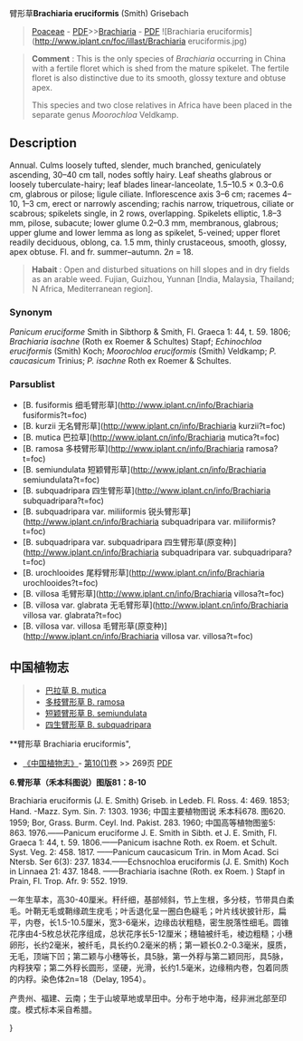 臂形草**Brachiaria eruciformis** (Smith) Grisebach

> [Poaceae](http://www.iplant.cn/info/Poaceae?t=foc) - [PDF](http://www.iplant.cn/foc/pdf/Poaceae.pdf)>>[Brachiaria](http://www.iplant.cn/info/Brachiaria?t=foc) - [PDF](http://www.iplant.cn/foc/pdf/Brachiaria.pdf)
![Brachiaria eruciformis](http://www.iplant.cn/foc/illast/Brachiaria eruciformis.jpg)

> **Comment** : 
> This is the only species of *Brachiaria* occurring in China with a fertile floret which is shed from the mature spikelet. The fertile floret is also distinctive due to its smooth, glossy texture and obtuse apex.
>
> This species and two close relatives in Africa have been placed in the separate genus *Moorochloa* Veldkamp.

## Description

Annual. Culms loosely tufted, slender, much branched, geniculately ascending, 30–40 cm tall, nodes softly hairy. Leaf sheaths glabrous or loosely tuberculate-hairy; leaf blades linear-lanceolate, 1.5–10.5 × 0.3–0.6 cm, glabrous or pilose; ligule ciliate. Inflorescence axis 3–6 cm; racemes 4–10, 1–3 cm, erect or narrowly ascending; rachis narrow, triquetrous, ciliate or scabrous; spikelets single, in 2 rows, overlapping. Spikelets elliptic, 1.8–3 mm, pilose, subacute; lower glume 0.2–0.3 mm, membranous, glabrous; upper glume and lower lemma as long as spikelet, 5-veined; upper floret readily deciduous, oblong, ca. 1.5 mm, thinly crustaceous, smooth, glossy, apex obtuse. Fl. and fr. summer–autumn. 2*n* = 18.

> **Habait** : 
> Open and disturbed situations on hill slopes and in dry fields as an arable weed. Fujian, Guizhou, Yunnan [India, Malaysia, Thailand; N Africa, Mediterranean region].

### Synonym
*Panicum eruciforme* Smith in Sibthorp & Smith, Fl. Graeca 1: 44, t. 59. 1806; *Brachiaria isachne* (Roth ex Roemer & Schultes) Stapf; *Echinochloa eruciformis* (Smith) Koch; *Moorochloa eruciformis* (Smith) Veldkamp; *P. caucasicum* Trinius; *P. isachne* Roth ex Roemer & Schultes.

### Parsublist

* [B.  fusiformis  细毛臂形草](http://www.iplant.cn/info/Brachiaria fusiformis?t=foc)
* [B.  kurzii  无名臂形草](http://www.iplant.cn/info/Brachiaria kurzii?t=foc)
* [B.  mutica  巴拉草](http://www.iplant.cn/info/Brachiaria mutica?t=foc)
* [B.  ramosa  多枝臂形草](http://www.iplant.cn/info/Brachiaria ramosa?t=foc)
* [B.  semiundulata  短颖臂形草](http://www.iplant.cn/info/Brachiaria semiundulata?t=foc)
* [B.  subquadripara  四生臂形草](http://www.iplant.cn/info/Brachiaria subquadripara?t=foc)
* [B.  subquadripara var. miliiformis  锐头臂形草](http://www.iplant.cn/info/Brachiaria subquadripara var. miliiformis?t=foc)
* [B.  subquadripara var. subquadripara  四生臂形草(原变种)](http://www.iplant.cn/info/Brachiaria subquadripara var. subquadripara?t=foc)
* [B.  urochlooides  尾稃臂形草](http://www.iplant.cn/info/Brachiaria urochlooides?t=foc)
* [B.  villosa  毛臂形草](http://www.iplant.cn/info/Brachiaria villosa?t=foc)
* [B.  villosa var. glabrata  无毛臂形草](http://www.iplant.cn/info/Brachiaria villosa var. glabrata?t=foc)
* [B.  villosa var. villosa  毛臂形草(原变种)](http://www.iplant.cn/info/Brachiaria villosa var. villosa?t=foc)

## 中国植物志

> * [巴拉草  B.  mutica](Brachiaria-mutica-巴拉草.md)
> * [多枝臂形草  B.  ramosa](Brachiaria-ramosa-多枝臂形草.md)
> * [短颖臂形草  B.  semiundulata](Brachiaria-semiundulata-短颖臂形草.md)
> * [四生臂形草  B.  subquadripara](Brachiaria-subquadripara-四生臂形草.md)

**臂形草 Brachiaria eruciformis",

* [《中国植物志》](http://www.iplant.cn/frps)- [第10(1)卷](http://www.iplant.cn/frps/vol/10(1)) >> 269页 [PDF](http://www.iplant.cn/frps/pdf/10(1)/269.pdf)

**6.臂形草（禾本科图说）图版81：8-10**

Brachiaria eruciformis (J. E. Smith) Griseb. in Ledeb. Fl. Ross. 4: 469. 1853; Hand. -Mazz. Sym. Sin. 7: 1303. 1936; 中国主要植物图说 禾本科678. 图620. 1959; Bor, Grass. Burm. Ceyl. Ind. Pakist. 283. 1960; 中国高等植物图鉴5: 863. 1976.——Panicum eruciforme J. E. Smith in Sibth. et J. E. Smith, Fl. Graeca 1: 44, t. 59. 1806.——Panicum isachne Roth. ex Roem. et Schult. Syst. Veg. 2: 458. 1817. ——Panicum caucasicum Trin. in Mom Acad. Sci Ntersb. Ser 6(3): 237. 1834.——Echsnochloa eruciformis (J. E. Smith) Koch in Linnaea 21: 437. 1848. ——Brachiaria isachne (Roth. ex Roem. ) Stapf in Prain, Fl. Trop. Afr. 9: 552. 1919.

一年生草本，高30-40厘米。秆纤细，基部倾斜，节上生根，多分枝，节带具白柔毛。叶鞘无毛或鞘缘疏生疣毛；叶舌退化呈一圈白色繸毛；叶片线状披针形，扁平，内卷，长1.5-10.5厘米，宽3-6毫米，边缘齿状粗糙，密生脱落性细毛。圆锥花序由4-5枚总状花序组成，总状花序长5-12厘米；穗轴被纤毛，棱边粗糙；小穗卵形，长约2毫米，被纤毛，具长约0.2毫米的柄；第一颖长0.2-0.3毫米，膜质，无毛，顶端下凹；第二颖与小穗等长，具5脉，第一外稃与第二颖同形，具5脉，内稃狭窄；第二外稃长圆形，坚硬，光滑，长约1.5毫米，边缘稍内卷，包着同质的内稃。染色体2n=18（Delay, 1954）。

产贵州、福建、云南；生于山坡草地或旱田中。分布于地中海，经非洲北部至印度。模式标本采自希腊。

}